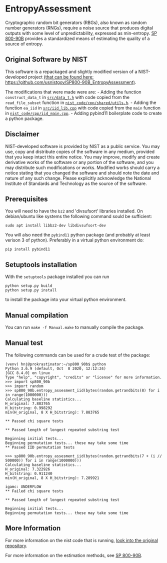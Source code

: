 # EntropyAssessment

Cryptographic random bit generators (RBGs), also known as random number generators (RNGs), require a noise source that produces digital outputs with some level of unpredictability, expressed as min-entropy. [SP 800-90B](https://nvlpubs.nist.gov/nistpubs/SpecialPublications/NIST.SP.800-90B.pdf) provides a standardized means of estimating the quality of a source of entropy.

## Original Software by NIST

This software is a repackaged and slightly modified version of a NIST-developed project [(that can be found here: https://github.com/usnistgov/SP800-90B_EntropyAssessment)](https://github.com/usnistgov/SP800-90B_EntropyAssessment).

The modifications that were made were are:
    - Adding the function `construct_data_t` in [`src/data_t.h`](src/data_t.h) with code copied from the `read_file_subset` function in [`nist_code/cpp/shared/utils.h`](nist_code/cpp/shared/utils.h).
    - Adding the function `ea_iid` in [`src/iid_lib.cpp`](src/iid_lib.cpp) with code copied from the `main` function in [`nist_code/cpp/iid_main.cpp`](nist_code/cpp/iid_main.cpp).
    - Adding pybind11 boilerplate code to create a python package.

## Disclaimer

NIST-developed software is provided by NIST as a public service. You may use, copy and distribute copies of the software in any medium, provided that you keep intact this entire notice. You may improve, modify and create derivative works of the software or any portion of the software, and you may distribute such modifications or works. Modified works should carry a notice stating that you changed the software and should note the date and nature of any such change. Please explicitly acknowledge the National Institute of Standards and Technology as the source of the software.

## Prerequisites

You will need to have the `bz2` and 'divsufsort' libraries installed.
On debian/ubuntu like systems the following command sould be sufficient:
```
sudo apt install libbz2-dev libdivsufsort-dev
```

You will also need the `pybind11` python package (and probably at least verison 3 of python).
Preferably in a virtual python environment do:
```
pip install pybind11
```

## Setuptools installation

With the `setuptools` package installed you can run
```
python setup.py build
python setup.py install
```
to install the package into your virtual python environment.

## Manual compilation

You can run `make -f Manual.make` to manually compile the package.

## Manual test

The following commands can be used for a crude test of the package:
```
(venv) hnj@prokrastinator:~/sp800_90b$ python
Python 3.6.9 (default, Oct  8 2020, 12:12:24) 
[GCC 8.4.0] on linux
Type "help", "copyright", "credits" or "license" for more information.
>>> import sp800_90b
>>> import random
>>> sp800_90b.entropy_assesment_iid(bytes(random.getrandbits(8) for i in range(1000000)))
Calculating baseline statistics...
H_original: 7.883765
H_bitstring: 0.998292
min(H_original, 8 X H_bitstring): 7.883765

** Passed chi square tests

** Passed length of longest repeated substring test

Beginning initial tests...
Beginning permutation tests... these may take some time
** Passed IID permutation tests

>>> sp800_90b.entropy_assesment_iid(bytes(random.getrandbits(7 + (i // 500000)) for i in range(1000000)))
Calculating baseline statistics...
H_original: 7.322926
H_bitstring: 0.911240
min(H_original, 8 X H_bitstring): 7.289921

igamc: UNDERFLOW
** Failed chi square tests

** Passed length of longest repeated substring test

Beginning initial tests...
Beginning permutation tests... these may take some time
```

## More Information

For more information on the nist code that is running, [look into the original repository](https://github.com/usnistgov/SP800-90B_EntropyAssessment).

For more information on the estimation methods, see [SP 800-90B](https://nvlpubs.nist.gov/nistpubs/SpecialPublications/NIST.SP.800-90B.pdf).

